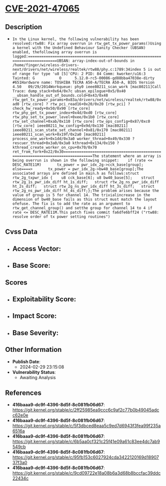 
# [CVE-2021-47065](https://cve.mitre.org/cgi-bin/cvename.cgi?name=CVE-2021-47065)

## Description

- `In the Linux kernel, the following vulnerability has been resolved:rtw88: Fix array overrun in rtw_get_tx_power_params()Using a kernel with the Undefined Behaviour Sanity Checker (UBSAN) enabled, thefollowing array overrun is logged:================================================================================UBSAN: array-index-out-of-bounds in /home/finger/wireless-drivers-next/drivers/net/wireless/realtek/rtw88/phy.c:1789:34index 5 is out of range for type 'u8 [5]'CPU: 2 PID: 84 Comm: kworker/u16:3 Tainted: G           O      5.12.0-rc5-00086-gd88bba47038e-dirty #651Hardware name: TOSHIBA TECRA A50-A/TECRA A50-A, BIOS Version 4.50   09/29/2014Workqueue: phy0 ieee80211_scan_work [mac80211]Call Trace: dump_stack+0x64/0x7c ubsan_epilogue+0x5/0x40 __ubsan_handle_out_of_bounds.cold+0x43/0x48 rtw_get_tx_power_params+0x83a/drivers/net/wireless/realtek/rtw88/0xad0 [rtw_core] ? rtw_pci_read16+0x20/0x20 [rtw_pci] ? check_hw_ready+0x50/0x90 [rtw_core] rtw_phy_get_tx_power_index+0x4d/0xd0 [rtw_core] rtw_phy_set_tx_power_level+0xee/0x1b0 [rtw_core] rtw_set_channel+0xab/0x110 [rtw_core] rtw_ops_config+0x87/0xc0 [rtw_core] ieee80211_hw_config+0x9d/0x130 [mac80211] ieee80211_scan_state_set_channel+0x81/0x170 [mac80211] ieee80211_scan_work+0x19f/0x2a0 [mac80211] process_one_work+0x1dd/0x3a0 worker_thread+0x49/0x330 ? rescuer_thread+0x3a0/0x3a0 kthread+0x134/0x150 ? kthread_create_worker_on_cpu+0x70/0x70 ret_from_fork+0x22/0x30================================================================================The statement where an array is being overrun is shown in the following snippet:	if (rate <= DESC_RATE11M)		tx_power = pwr_idx_2g->cck_base[group];	else====>		tx_power = pwr_idx_2g->bw40_base[group];The associated arrays are defined in main.h as follows:struct rtw_2g_txpwr_idx {	u8 cck_base[6];	u8 bw40_base[5];	struct rtw_2g_1s_pwr_idx_diff ht_1s_diff;	struct rtw_2g_ns_pwr_idx_diff ht_2s_diff;	struct rtw_2g_ns_pwr_idx_diff ht_3s_diff;	struct rtw_2g_ns_pwr_idx_diff ht_4s_diff;};The problem arises because the value of group is 5 for channel 14. The trivialincrease in the dimension of bw40_base fails as this struct must match the layout ofefuse. The fix is to add the rate as an argument to rtw_get_channel_group() and setthe group for channel 14 to 4 if rate <= DESC_RATE11M.This patch fixes commit fa6dfe6bff24 ("rtw88: resolve order of tx power setting routines")`

## Cvss Data

- **Access Vector**:
  - 
- **Base Score**:
  - 

## Scores

- **Exploitability Score**:
  - 
- **Impact Score**:
  - 
- **Base Severity**:
  - 

## Other Information

- **Publish Date**:
  - 2024-02-29 23:15:08
- **Vulnerability Status**:
  - Awaiting Analysis

## References

- **416baaa9-dc9f-4396-8d5f-8c081fb06d67**: https://git.kernel.org/stable/c/2ff25985ea9ccc6c9af2c77b0b49045adcc62e0e
- **416baaa9-dc9f-4396-8d5f-8c081fb06d67**: https://git.kernel.org/stable/c/5f3dbced8eaa5c9ed7d6943f3fea99f235a6516a
- **416baaa9-dc9f-4396-8d5f-8c081fb06d67**: https://git.kernel.org/stable/c/6b5aa0cf321c25f41e09a61c83ee4dc7ab9549cb
- **416baaa9-dc9f-4396-8d5f-8c081fb06d67**: https://git.kernel.org/stable/c/95fb153c6027924cda3422120169d1890737f3a0
- **416baaa9-dc9f-4396-8d5f-8c081fb06d67**: https://git.kernel.org/stable/c/9cd09722e18a08b6a3d68b8bccfac39ddc22434c
